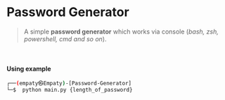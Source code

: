 # Password Generator

> A simple **password generator** which works via console (*bash, zsh, powershell, cmd and so on*).

<br>

#### Using example

```bash
┌──(empaty㉿Empaty)-[Password-Generator]
└─$  python main.py {length_of_password}
```
